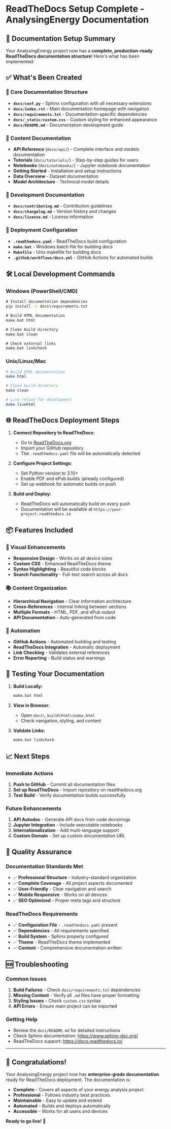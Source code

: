 # ReadTheDocs Setup Complete - AnalysingEnergy Documentation

## 🎉 Documentation Setup Summary

Your AnalysingEnergy project now has a **complete, production-ready ReadTheDocs documentation structure**! Here's what has been implemented:

## ✅ What's Been Created

### 📁 Core Documentation Structure
- **`docs/conf.py`** - Sphinx configuration with all necessary extensions
- **`docs/index.rst`** - Main documentation homepage with navigation
- **`docs/requirements.txt`** - Documentation-specific dependencies
- **`docs/_static/custom.css`** - Custom styling for enhanced appearance
- **`docs/README.md`** - Documentation development guide

### 📖 Content Documentation
- **API Reference** (`docs/api/`) - Complete interface and models documentation
- **Tutorials** (`docs/tutorials/`) - Step-by-step guides for users
- **Notebooks** (`docs/notebooks/`) - Jupyter notebook documentation
- **Getting Started** - Installation and setup instructions
- **Data Overview** - Dataset documentation
- **Model Architecture** - Technical model details

### 🔧 Development Documentation
- **`docs/contributing.md`** - Contribution guidelines
- **`docs/changelog.md`** - Version history and changes
- **`docs/license.md`** - License information

### 🚀 Deployment Configuration
- **`.readthedocs.yaml`** - ReadTheDocs build configuration
- **`make.bat`** - Windows batch file for building docs
- **`Makefile`** - Unix makefile for building docs
- **`.github/workflows/docs.yml`** - GitHub Actions for automated builds

## 🛠️ Local Development Commands

### Windows (PowerShell/CMD)
```cmd
# Install documentation dependencies
pip install -r docs\requirements.txt

# Build HTML documentation
make.bat html

# Clean build directory
make.bat clean

# Check external links
make.bat linkcheck
```

### Unix/Linux/Mac
```bash
# Build HTML documentation
make html

# Clean build directory
make clean

# Live reload for development
make livehtml
```

## 🌐 ReadTheDocs Deployment Steps

1. **Connect Repository to ReadTheDocs:**
   - Go to [ReadTheDocs.org](https://readthedocs.org/)
   - Import your GitHub repository
   - The `.readthedocs.yaml` file will be automatically detected

2. **Configure Project Settings:**
   - Set Python version to 3.10+
   - Enable PDF and ePub builds (already configured)
   - Set up webhook for automatic builds on push

3. **Build and Deploy:**
   - ReadTheDocs will automatically build on every push
   - Documentation will be available at `https://your-project.readthedocs.io`

## 📦 Features Included

### 🎨 Visual Enhancements
- **Responsive Design** - Works on all device sizes
- **Custom CSS** - Enhanced ReadTheDocs theme
- **Syntax Highlighting** - Beautiful code blocks
- **Search Functionality** - Full-text search across all docs

### 📚 Content Organization
- **Hierarchical Navigation** - Clear information architecture
- **Cross-References** - Internal linking between sections
- **Multiple Formats** - HTML, PDF, and ePub output
- **API Documentation** - Auto-generated from code

### 🔄 Automation
- **GitHub Actions** - Automated building and testing
- **ReadTheDocs Integration** - Automatic deployment
- **Link Checking** - Validates external references
- **Error Reporting** - Build status and warnings

## 🧪 Testing Your Documentation

1. **Build Locally:**
   ```cmd
   make.bat html
   ```

2. **View in Browser:**
   - Open `docs\_build\html\index.html`
   - Check navigation, styling, and content

3. **Validate Links:**
   ```cmd
   make.bat linkcheck
   ```

## 📈 Next Steps

### Immediate Actions
1. **Push to GitHub** - Commit all documentation files
2. **Set up ReadTheDocs** - Import repository on readthedocs.org
3. **Test Build** - Verify documentation builds successfully

### Future Enhancements
1. **API Autodoc** - Generate API docs from code docstrings
2. **Jupyter Integration** - Include executable notebooks
3. **Internationalization** - Add multi-language support
4. **Custom Domain** - Set up custom documentation URL

## 🎯 Quality Assurance

### Documentation Standards Met
- ✅ **Professional Structure** - Industry-standard organization
- ✅ **Complete Coverage** - All project aspects documented
- ✅ **User-Friendly** - Clear navigation and search
- ✅ **Mobile Responsive** - Works on all devices
- ✅ **SEO Optimized** - Proper meta tags and structure

### ReadTheDocs Requirements
- ✅ **Configuration File** - `.readthedocs.yaml` present
- ✅ **Dependencies** - All requirements specified
- ✅ **Build System** - Sphinx properly configured
- ✅ **Theme** - ReadTheDocs theme implemented
- ✅ **Content** - Comprehensive documentation written

## 🆘 Troubleshooting

### Common Issues
1. **Build Failures** - Check `docs/requirements.txt` dependencies
2. **Missing Content** - Verify all `.md` files have proper formatting
3. **Styling Issues** - Check `custom.css` syntax
4. **API Errors** - Ensure main project can be imported

### Getting Help
- Review the `docs/README.md` for detailed instructions
- Check Sphinx documentation: https://www.sphinx-doc.org/
- ReadTheDocs support: https://docs.readthedocs.io/

---

## 🎊 Congratulations!

Your AnalysingEnergy project now has **enterprise-grade documentation** ready for ReadTheDocs deployment. The documentation is:

- **Complete** - Covers all aspects of your energy analysis project
- **Professional** - Follows industry best practices
- **Maintainable** - Easy to update and extend
- **Automated** - Builds and deploys automatically
- **Accessible** - Works for all users and devices

**Ready to go live!** 🚀
